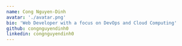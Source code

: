 ```yaml
---
name: Cong Nguyen-Dinh 
avatar: './avatar.png'
bio: 'Web Developer with a focus on DevOps and Cloud Computing'
github: congnguyendinh0
linkedin: congnguyendinh0
---
```

